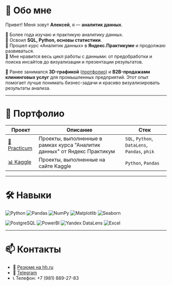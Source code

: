 # 👋 Обо мне  
Привет! Меня зовут **Алексей**, я — **аналитик данных**.  

🔹 Более года изучаю и практикую аналитику данных.  
🔹 Освоил **SQL, Python, основы статистики**.  
🔹 Прошел курс «Аналитик данных» в **Яндекс.Практикуме** и продолжаю развиваться.  
🔹 Мне нравится весь цикл работы с данными: от предобработки и поиска инсайтов до визуализации и презентации результатов.  

📌 Ранее занимался **3D-графикой** ([портфолио](https://www.artstation.com/koznovalexey)) и **B2B-продажами клининговых услуг** для промышленных предприятий. Этот опыт помогает лучше понимать бизнес-задачи и красиво визуализировать результаты анализа.  

---

# 📂 Портфолио  
| Проект | Описание | Стек |
|--------|----------|------|
| [📘 Practicum](https://github.com/AlexeyKoznov/Portfolio/tree/main/Practicum) | Проекты, выполненные в рамках курса "Аналитик данных" от Яндекс Практикум | `SQL`, `Python`, `DataLens`, `Pandas`, `phik` |
| [📊 Kaggle](https://github.com/AlexeyKoznov/Portfolio/tree/main/Kaggle) | Проекты, выполненные на сайте Kaggle | `Python`, `Pandas` |

---

# 🛠️ Навыки  
![Python](https://img.shields.io/badge/Python-3776AB?style=for-the-badge&logo=python&logoColor=white)
![Pandas](https://img.shields.io/badge/Pandas-150458?style=for-the-badge&logo=pandas&logoColor=white)
![NumPy](https://img.shields.io/badge/Numpy-013243?style=for-the-badge&logo=numpy&logoColor=white)
![Matplotlib](https://img.shields.io/badge/Matplotlib-11557c?style=for-the-badge&logo=plotly&logoColor=white)
![Seaborn](https://img.shields.io/badge/Seaborn-2E5EAA?style=for-the-badge)

![PostgreSQL](https://img.shields.io/badge/PostgreSQL-336791?style=for-the-badge&logo=postgresql&logoColor=white)
![PowerBI](https://img.shields.io/badge/Power%20BI-F2C811?style=for-the-badge&logo=powerbi&logoColor=black)
![Yandex DataLens](https://img.shields.io/badge/DataLens-FF0000?style=for-the-badge&logo=yandex&logoColor=white)
![Excel](https://img.shields.io/badge/Excel-217346?style=for-the-badge&logo=microsoft-excel&logoColor=white)

---

# 📫 Контакты  
- 📄 [Резюме на hh.ru](https://spb.hh.ru/resume/772485ccff0e777b510039ed1f444961734a53)  
- 💬 [Telegram](https://t.me/AlexeyKoznov)  
- 📞 Телефон: +7 (981) 889-27-83  
